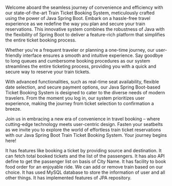 Welcome aboard the seamless journey of convenience and efficiency with our state-of-the-art Train Ticket Booking System, meticulously crafted using the power of Java Spring Boot. Embark on a hassle-free travel experience as we redefine the way you plan and secure your train reservations. This innovative system combines the robustness of Java with the flexibility of Spring Boot to deliver a feature-rich platform that simplifies the entire ticket booking process.

Whether you're a frequent traveler or planning a one-time journey, our user-friendly interface ensures a smooth and intuitive experience. Say goodbye to long queues and cumbersome booking procedures as our system streamlines the entire ticketing process, providing you with a quick and secure way to reserve your train tickets.

With advanced functionalities, such as real-time seat availability, flexible date selection, and secure payment options, our Java Spring Boot-based Ticket Booking System is designed to cater to the diverse needs of modern travelers. From the moment you log in, our system prioritizes user experience, making the journey from ticket selection to confirmation a breeze.

Join us in embracing a new era of convenience in travel booking – where cutting-edge technology meets user-centric design. Fasten your seatbelts as we invite you to explore the world of effortless train ticket reservations with our Java Spring Boot Train Ticket Booking System. Your journey begins here!


It has features like booking a ticket by providing source and destination.
It can fetch total booked tickets and the list of the passengers.
It has also API define to get the passenger list on basis of City Name.
It has facility to book food order for an enjoyable ride.
We can add or remove train based on our choice.
It has used MySQL database to store the information of user and all other things.
It has implemented features of JPA repository.

